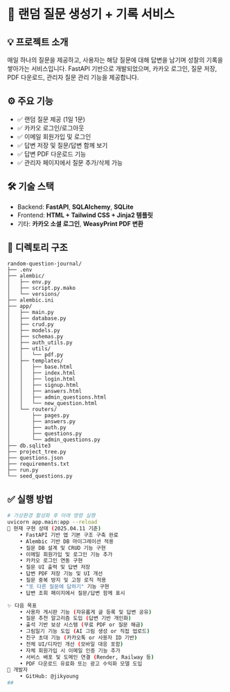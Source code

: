# 📝 랜덤 질문 생성기 + 기록 서비스

## 💡 프로젝트 소개
매일 하나의 질문을 제공하고, 사용자는 해당 질문에 대해 답변을 남기며 성찰의 기록을 쌓아가는 서비스입니다. 
FastAPI 기반으로 개발되었으며, 카카오 로그인, 질문 저장, PDF 다운로드, 관리자 질문 관리 기능을 제공합니다.

## ⚙️ 주요 기능
- ✅ 랜덤 질문 제공 (1일 1문)
- ✅ 카카오 로그인/로그아웃
- ✅ 이메일 회원가입 및 로그인
- ✅ 답변 저장 및 질문/답변 함께 보기
- ✅ 답변 PDF 다운로드 기능
- ✅ 관리자 페이지에서 질문 추가/삭제 가능

## 🛠 기술 스택
- Backend: **FastAPI**, **SQLAlchemy**, **SQLite**
- Frontend: **HTML + Tailwind CSS + Jinja2 템플릿**
- 기타: **카카오 소셜 로그인**, **WeasyPrint PDF 변환**

## 📁 디렉토리 구조
```
random-question-journal/
├── .env
├── alembic/
│   ├── env.py
│   ├── script.py.mako
│   └── versions/
├── alembic.ini
├── app/
│   ├── main.py
│   ├── database.py
│   ├── crud.py
│   ├── models.py
│   ├── schemas.py
│   ├── auth_utils.py
│   ├── utils/
│   │   └── pdf.py
│   ├── templates/
│   │   ├── base.html
│   │   ├── index.html
│   │   ├── login.html
│   │   ├── signup.html
│   │   ├── answers.html
│   │   ├── admin_questions.html
│   │   └── new_question.html
│   └── routers/
│       ├── pages.py
│       ├── answers.py
│       ├── auth.py
│       ├── questions.py
│       └── admin_questions.py
├── db.sqlite3
├── project_tree.py
├── questions.json
├── requirements.txt
├── run.py
└── seed_questions.py
```

## ✅ 실행 방법
```bash
# 가상환경 활성화 후 아래 명령 실행
uvicorn app.main:app --reload
📌 현재 구현 상태 (2025.04.11 기준)
	• FastAPI 기반 앱 기본 구조 구축 완료
	• Alembic 기반 DB 마이그레이션 적용
	• 질문 DB 설계 및 CRUD 기능 구현
	• 이메일 회원가입 및 로그인 기능 추가
	• 카카오 로그인 연동 구현
	• 질문 UI 출력 및 답변 저장
	• 답변 PDF 저장 기능 및 UI 개선
	• 질문 중복 방지 및 고정 로직 적용
	• "또 다른 질문에 답하기" 기능 구현
	• 답변 조회 페이지에서 질문/답변 함께 표시

✨ 다음 목표
	• 사용자 게시판 기능 (자유롭게 글 등록 및 답변 공유)
	• 질문 추천 알고리즘 도입 (답변 기반 개인화)
	• 출석 기반 보상 시스템 (무료 PDF or 질문 해금)
	• 그림일기 기능 도입 (AI 그림 생성 or 직접 업로드)
	• 친구 초대 기능 (카카오톡 or 사용자 ID 기반)
	• 전체 UI/디자인 개선 (모바일 대응 포함)
	• 자체 회원가입 시 이메일 인증 기능 추가
	• 서비스 배포 및 도메인 연결 (Render, Railway 등)
	• PDF 다운로드 유료화 또는 광고 수익화 모델 도입
🙌 개발자
	• GitHub: @jikyoung
##
